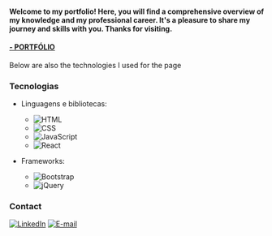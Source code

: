 #### Welcome to my portfolio! Here, you will find a comprehensive overview of my knowledge and my professional career. It's a pleasure to share my journey and skills with you. Thanks for visiting.

<h4><a href="https://dnaka27.github.io/Portfolio_4/">- PORTFÓLIO</a></h4>

Below are also the technologies I used for the page

### Tecnologias

-   Linguagens e bibliotecas:

    -   ![HTML](https://img.shields.io/badge/HTML-E34F26?style=for-the-badge&logo=html5&logoColor=white)
    -   ![CSS](https://img.shields.io/badge/CSS-1572B6?style=for-the-badge&logo=css3&logoColor=white)
    -   ![JavaScript](https://img.shields.io/badge/JavaScript-F7DF1E?style=for-the-badge&logo=javascript&logoColor=white)
    -   ![React](https://img.shields.io/badge/React-61DAFB?style=for-the-badge&logo=react&logoColor=white)

-   Frameworks:
    -   ![Bootstrap](https://img.shields.io/badge/Bootstrap-5C2D91?style=for-the-badge&logo=bootstrap&logoColor=white)
    -   ![jQuery](https://img.shields.io/badge/jQuery-0769AD?style=for-the-badge&logo=jquery&logoColor=white)

### Contact

[![LinkedIn](https://img.shields.io/badge/LinkedIn-78d?style=for-the-badge&logo=linkedin&logoColor=0E76A8)](https://www.linkedin.com/in/diogo-oike-kanefuku-23639b223/) [![E-mail](https://img.shields.io/badge/-Email-e9a?style=for-the-badge&logo=microsoft-outlook&logoColor=E94D5F)](mailto:diogooikejapan@gmail.com)